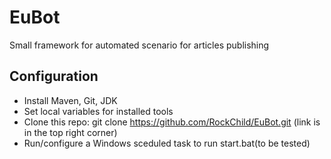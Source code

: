 # EuBot
Small framework for automated scenario for articles publishing 
## Configuration
 - Install Maven, Git, JDK
 - Set local variables for installed tools
 - Clone this repo: git clone https://github.com/RockChild/EuBot.git (link is in the top right corner)
 - Run/configure a Windows sceduled task to run start.bat(to be tested)
